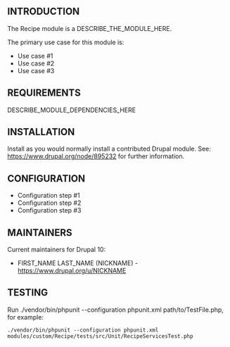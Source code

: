 ## INTRODUCTION

The Recipe module is a DESCRIBE_THE_MODULE_HERE.

The primary use case for this module is:

- Use case #1
- Use case #2
- Use case #3

## REQUIREMENTS

DESCRIBE_MODULE_DEPENDENCIES_HERE

## INSTALLATION

Install as you would normally install a contributed Drupal module.
See: https://www.drupal.org/node/895232 for further information.

## CONFIGURATION
- Configuration step #1
- Configuration step #2
- Configuration step #3

## MAINTAINERS

Current maintainers for Drupal 10:

- FIRST_NAME LAST_NAME (NICKNAME) - https://www.drupal.org/u/NICKNAME

## TESTING

Run ./vendor/bin/phpunit --configuration phpunit.xml path/to/TestFile.php, for example:

```
./vendor/bin/phpunit --configuration phpunit.xml modules/custom/Recipe/tests/src/Unit/RecipeServicesTest.php
```
